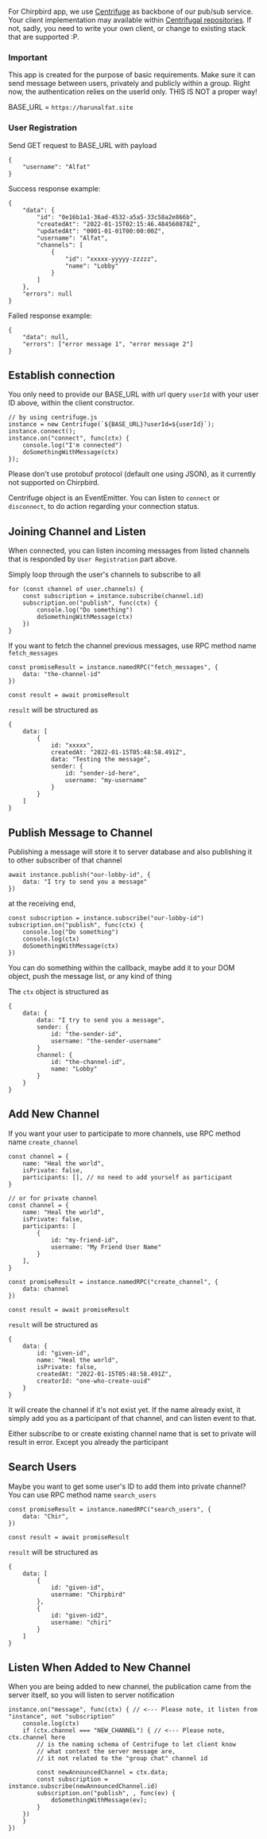 For Chirpbird app, we use [Centrifuge](https://github.com/centrifugal/centrifuge) as backbone of our pub/sub service. Your client implementation may available within [Centrifugal repositories](https://github.com/centrifugal). If not, sadly, you need to write your own client, or change to existing stack that are supported :P.

### Important

This app is created for the purpose of basic requirements. Make sure it can send message between users, privately and publicly within a group. Right now, the authentication relies on the userId only. THIS IS NOT a proper way!

BASE_URL = `https://harunalfat.site`

### User Registration
Send GET request to BASE_URL with payload 
```
{
    "username": "Alfat"
}
```

Success response example:
```
{
    "data": {
        "id": "0e16b1a1-36ad-4532-a5a5-33c58a2e866b",
        "createdAt": "2022-01-15T02:15:46.484560878Z",
        "updatedAt": "0001-01-01T00:00:00Z",
        "username": "Alfat",
        "channels": [
            {
                "id": "xxxxx-yyyyy-zzzzz",
                "name": "Lobby"
            }
        ]
    },
    "errors": null
}
```
Failed response example:
```
{
    "data": null,
    "errors": ["error message 1", "error message 2"]
}
```

## Establish connection
You only need to provide our BASE_URL with url query `userId` with your user ID above, within the client constructor.
```
// by using centrifuge.js
instance = new Centrifuge(`${BASE_URL}?userId=${userId}`);
instance.connect();
instance.on("connect", func(ctx) {
    console.log("I'm connected")
    doSomethingWithMessage(ctx)
});
```
Please don't use protobuf protocol  (default one using JSON), as it currently not supported on Chirpbird.

Centrifuge object is an EventEmitter. You can listen to `connect` or `disconnect`, to do action regarding your connection status.

## Joining Channel and Listen
When connected, you can listen incoming messages from listed channels that is responded by `User Registration` part above.

Simply loop through the user's channels to subscribe to all

```
for (const channel of user.channels) {
    const subscription = instance.subscribe(channel.id)
    subscription.on("publish", func(ctx) {
        console.log("Do something")
        doSomethingWithMessage(ctx)
    })
}
```

If you want to fetch the channel previous messages, use RPC method name `fetch_messages`
```
const promiseResult = instance.namedRPC("fetch_messages", {
    data: "the-channel-id"
})

const result = await promiseResult
```

`result` will be structured as
```
{
    data: [
        {
            id: "xxxxx",
            createdAt: "2022-01-15T05:48:58.491Z",
            data: "Testing the message",
            sender: {
                id: "sender-id-here",
                username: "my-username"
            }
        }
    ]
}
```
## Publish Message to Channel
Publishing a message will store it to server database and also publishing it to other subscriber of that channel
```
await instance.publish("our-lobby-id", {
    data: "I try to send you a message"
})
```

at the receiving end,
```
const subscription = instance.subscribe("our-lobby-id")
subscription.on("publish", func(ctx) {
    console.log("Do something")
    console.log(ctx)
    doSomethingWithMessage(ctx)
})
```
You can do something within the callback, maybe add it to your DOM object, push the message list, or any kind of thing

The `ctx` object is structured as
```
{
    data: {
        data: "I try to send you a message",
        sender: {
            id: "the-sender-id",
            username: "the-sender-username"
        }
        channel: {
            id: "the-channel-id",
            name: "Lobby"
        }
    }
}
```

## Add New Channel
If you want your user to participate to more channels, use RPC method name `create_channel`
```
const channel = {
    name: "Heal the world",
    isPrivate: false,
    participants: [], // no need to add yourself as participant
}

// or for private channel
const channel = {
    name: "Heal the world",
    isPrivate: false,
    participants: [
        {
            id: "my-friend-id",
            username: "My Friend User Name"
        }
    ],
}

const promiseResult = instance.namedRPC("create_channel", {
    data: channel
})

const result = await promiseResult
```
`result` will be structured as
```
{
    data: {
        id: "given-id",
        name: "Heal the world",
        isPrivate: false,
        createdAt: "2022-01-15T05:48:58.491Z",
        creatorId: "one-who-create-uuid"
    }
}
```
It will create the channel if it's not exist yet. If the name already exist, it simply add you as a participant of that channel, and can listen event to that.

Either subscribe to or create existing channel name that is set to private will result in error. Except you already the participant

## Search Users
Maybe you want to get some user's ID to add them into private channel? You can use RPC method name `search_users`
```
const promiseResult = instance.namedRPC("search_users", {
    data: "Chir",
})

const result = await promiseResult
```
`result` will be structured as
```
{
    data: [
        {
            id: "given-id",
            username: "Chirpbird"
        },
        {
            id: "given-id2",
            username: "chiri"
        }
    ]
}
```

## Listen When Added to New Channel
When you are being added to new channel, the publication came from the server itself, so you will listen to server notification
```
instance.on("message", func(ctx) { // <--- Please note, it listen from "instance", not "subscription"
    console.log(ctx)
    if (ctx.channel === "NEW_CHANNEL") { // <--- Please note, ctx.channel here
        // is the naming schema of Centrifuge to let client know
        // what context the server message are,
        // it not related to the "group chat" channel id

        const newAnnouncedChannel = ctx.data;
        const subscription = instance.subscribe(newAnnouncedChannel.id)
        subscription.on("publish", , func(ev) {
            doSomethingWithMessage(ev);
        }
    })
    }
})
```
